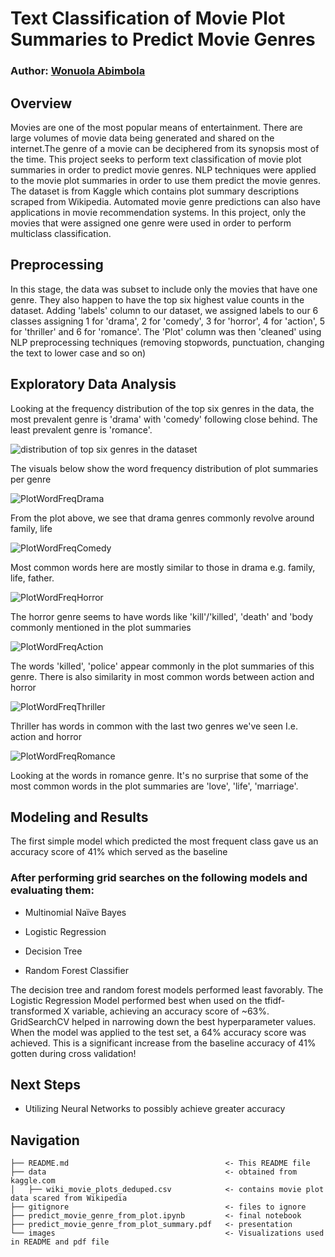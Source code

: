 # Text Classification of Movie Plot Summaries to Predict Movie Genres

### Author: [Wonuola Abimbola](https://github.com/Wonuabimbola)

## Overview

Movies are one of the most popular means of entertainment. There are large volumes of movie data being generated and shared on the internet.The genre of a movie can be deciphered from its synopsis most of the time. This project seeks to perform text classification of movie plot summaries in order to predict movie genres. NLP techniques were applied to the movie plot summaries in order to use them predict the movie genres. The dataset is from Kaggle which contains plot summary descriptions scraped from Wikipedia. Automated movie genre predictions can also have applications in movie recommendation systems. In this project, only the movies that were assigned one genre were used in order to perform multiclass classification.

## Preprocessing

In this stage, the data was subset to include only the movies that have one genre. They also happen to have the top six highest value counts in the dataset. Adding 'labels' column to our dataset, we assigned labels to our 6 classes assigning 1 for 'drama', 2 for 'comedy', 3 for 'horror', 4 for 'action', 5 for 'thriller' and 6 for 'romance'. The 'Plot' column was then 'cleaned' using NLP preprocessing techniques (removing stopwords, punctuation, changing the text to lower case and so on)

## Exploratory Data Analysis

Looking at the frequency distribution of the top six genres in the data, the most prevalent genre is 'drama' with 'comedy' following close behind. The least prevalent genre is 'romance'.

![distribution of top six genres in the dataset](https://github.com/Wonuabimbola/movie_plot_project/blob/main/images/freqoftopgenres.png)

The visuals below show the word frequency distribution of plot summaries per genre

![PlotWordFreqDrama](https://github.com/Wonuabimbola/movie_plot_project/blob/main/images/freqdistofwordsinplotsummaryfordramagenre.png)

From the plot above, we see that drama genres commonly revolve around family, life

![PlotWordFreqComedy](https://github.com/Wonuabimbola/movie_plot_project/blob/main/images/freqdistofwordsinplotsummaryforcomedygenre.png)

Most common words here are mostly similar to those in drama e.g. family, life, father.

![PlotWordFreqHorror](https://github.com/Wonuabimbola/movie_plot_project/blob/main/images/freqdistofwordsinplotsummaryforhorrorgenre.png)

The horror genre seems to have words like 'kill'/'killed', 'death' and 'body commonly mentioned in the plot summaries

![PlotWordFreqAction](https://github.com/Wonuabimbola/movie_plot_project/blob/main/images/freqdistofwordsinplotsummaryforactiongenre.png)

The words 'killed', 'police' appear commonly in the plot summaries of this genre. There is also similarity in most common words between action and horror 

![PlotWordFreqThriller](https://github.com/Wonuabimbola/movie_plot_project/blob/main/images/freqdistofwordsinplotsummaryforthrillergenre.png)

Thriller has words in common with the last two genres we've seen I.e. action and horror

![PlotWordFreqRomance](https://github.com/Wonuabimbola/movie_plot_project/blob/main/images/freqdistofwordsinplotsummaryforromancegenre.png)

Looking at the words in romance genre. It's no surprise that some of the most common words in the plot summaries are 'love', 'life', 'marriage'.

## Modeling and Results

The first simple model which predicted the most frequent class gave us an accuracy score of 41% which served as the baseline

### After performing grid searches on the following models and evaluating them:

* Multinomial Naïve Bayes

* Logistic Regression

* Decision Tree

* Random Forest Classifier

The decision tree and random forest models performed least favorably. The Logistic Regression Model performed best when used on the tfidf-transformed X variable, achieving an accuracy score of ~63%. GridSearchCV helped in narrowing down the best hyperparameter values. When the model was applied to the test set, a 64% accuracy score was achieved. This is a significant increase from the baseline accuracy of 41% gotten during cross validation!

## Next Steps

* Utilizing Neural Networks to possibly achieve greater accuracy

## Navigation


```
├── README.md                                   <- This README file
├── data                                        <- obtained from kaggle.com
│   ├── wiki_movie_plots_deduped.csv            <- contains movie plot data scared from Wikipedia
├── gitignore                                   <- files to ignore
├── predict_movie_genre_from_plot.ipynb         <- final notebook
├── predict_movie_genre_from_plot_summary.pdf   <- presentation
└── images                                      <- Visualizations used in README and pdf file



